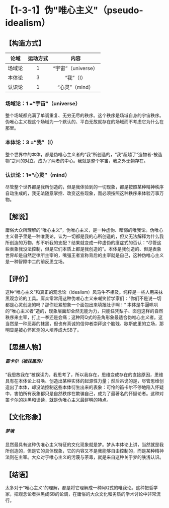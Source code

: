 # 【1-3-1】伪"唯心主义"（pseudo-idealism）
## 【构造方式】
| 论域 | 运动方式           | 内容 |
|:----:|:----------------:|:----:|
| 场域论   |1 | “宇宙”（universe）   |
| 本体论   | 3|  “我”（I）  |
| 认识论   | 1|   “心灵”（mind） |

### 场域论：1 =“宇宙”（universe）
整个场域都充满了单调重复、无穷无尽的秩序。这个秩序是场域自身的宇宙秩序。伪唯心主义视这个场域为一个默认的、平白无故就存在的场域而不考虑它为什么在那里。
### 本体论：3 =“我”（I）
整个世界中的本体，都是伪唯心主义者的“我”所创造的，“我”超越了“造物者-被造物”之间的对立，成为了两者的中心。我就是整个宇宙，我之外无物存在。
### 认识论：1=“心灵”（mind）
尽管整个世界都是我所创造的，但是我体验到的一切现象，都是按照某种精神秩序自动生成的，我无法随意掌控、改变这些现象，而必须按照这种秩序来体验万事万物。

## 【解说】
庸俗大众所理解的“唯心主义”，伪唯心主义，是一种虚伪、暗弱的唯我论。伪唯心主义骨子里是一种唯我论，认为一切都是我的心所创造的，但又无法解释为什么我所创造的万物，却不听我的支配？结果就变成一种虚伪的癔症式的否认：“尽管这些表象我没法控制，但是它们本质上都是我创造的”。本体是我创造的、但是表象世界却是自然定律所主宰的，嘴强王者宣称背后的主宰就是自己，这种伪唯心主义是一种智障中二的前反思立场。
## 【评价】
这种“唯心主义”和真正的观念论（Idealism）风马牛不相及。纯粹是一些人用来抹黑观念论的工具。庸众常常用这种伪唯心主义来嘲笑哲学家们：“你们不是说一切都是心灵创造的吗？那你赶紧想象一个面包出来填报肚子啊！”
本体是牛逼哄哄的“唯心主义者”造的，现象层面却全然无能为力，只能任凭梨子、面包这样的自然秩序来主宰，打上一拳还是会痛；这种阿Q式的丑角形象最适合伪唯心主义者。这当然是一种恶毒的抹黑，但也有真诚的信仰者崇拜这个脑残、歇斯底里的立场，那明显是被心怀叵测的人培养成大SB了。
## 【思想人物】
##### 笛卡尔（被抹黑的）
“我思故我在”被误读为，我思考了，所以我存在，思维变成存在的直接原因，思维具有在本体论上召唤、创造出某种实体的起源性力量；然后吊诡的是，尽管思维创造出了本体，却没法控制这些本体衍生出来的表象：可怜的笛卡尔不停地陷入怀疑中，害怕所有表象都只是自然秩序在欺骗自己，成为了最著名的怀疑论者。这种对笛卡尔的抹黑和误读，就是伪唯心主义最鲜明的特点。
## 【文化形象】
##### 梦境
显然最具有这种伪唯心主义特征的文化现象就是梦。梦从本体论上讲，当然就是我所创造的，但是它的具体现象，它的内容又不是我能够自由控制的，而是某种精神法则在主宰。大众对于唯心主义的污蔑与荼毒，就是来自这种关于梦的肤浅认识。

## 【结语】
太多对于“唯心主义”的理解，都是将它理解成一种阿Q式的唯我论。这种把哲学家，把观念论者抹黑成SB的论调，在庸俗的大众文化和劣质的学术讨论中非常流行。
